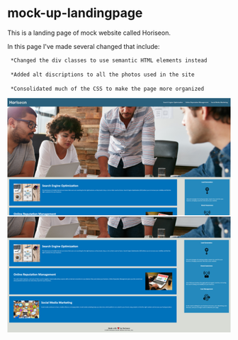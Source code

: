 # mock-up-landingpage
This is a landing page of mock website called Horiseon. 

In this page I've made several changed that include:

     *Changed the div classes to use semantic HTML elements instead

     *Added alt discriptions to all the photos used in the site

     *Consolidated much of the CSS to make the page more organized

![image](assets/images/Screenshot-1.png)
![image](assets/images/Screenshot-2.png)